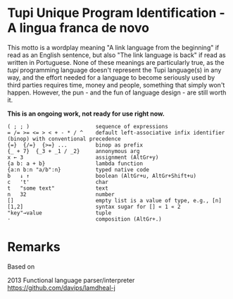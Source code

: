 # Tupi Unique Program Identification - A lingua franca de novo
This motto is a wordplay meaning "A link language from the beginning" if read as an English sentence,
but also "The link language is back" if read as written in Portuguese.
None of these meanings are particularly true, as the _tupi_ programming language doesn't represent the Tupi language(s) in any way,
and the effort needed for a language to become seriously used by third parties requires time, money and people, something that simply won't happen.
However, the pun - and the fun of language design - are still worth it.



**This is an ongoing work, not ready for use right now.**
```
( ; ; )                     sequence of expressions
= /= >= <= > < + - * / ^    default left-associative infix identifier (binop) with conventional precedence
{=}  {/=}  {>=} ...         binop as prefix
{_ + 7}  {_3 + _1 / _2}     annonymous arg
x ← 3                       assignment (AltGr+y)
{a b: a + b}                lambda function
{a:n b:n "a/b":n}           typed native code
b   ↓ ↑                     boolean (AltGr+u, AltGr+Shift+u)
c   't'                     char
t   "some text"             text
n   32                      number
[]                          empty list is a value of type, e.g., [n]
[1,2]                       syntax sugar for [] « 1 « 2
"key"→value                 tuple
·                           composition (AltGr+.)
```


# Remarks

Based on

2013 Functional language parser/interpreter https://github.com/davips/lamdheal-j


